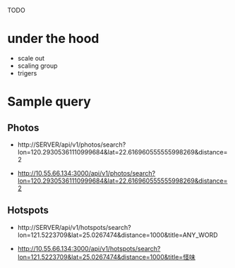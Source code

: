 TODO

# under the hood

- scale out
- scaling group
- trigers

# Sample query

## Photos
- http://SERVER/api/v1/photos/search?lon=120.29305361110999684&lat=22.616960555555998269&distance=2

- http://10.55.66.134:3000/api/v1/photos/search?lon=120.29305361110999684&lat=22.616960555555998269&distance=2

## Hotspots
- http://SERVER/api/v1/hotspots/search?lon=121.5223709&lat=25.0267474&distance=1000&title=ANY_WORD

- http://10.55.66.134:3000/api/v1/hotspots/search?lon=121.5223709&lat=25.0267474&distance=1000&title=怪味





